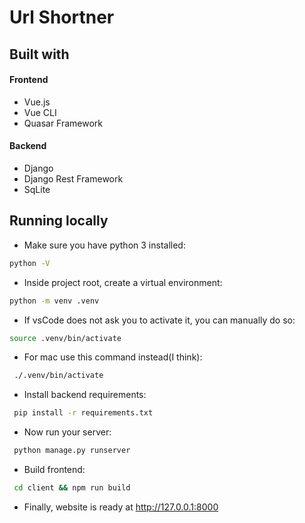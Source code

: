 # Url Shortner

## Built with

#### Frontend

- Vue.js
- Vue CLI
- Quasar Framework

#### Backend

- Django
- Django Rest Framework
- SqLite

## Running locally

- Make sure you have python 3 installed:

```bash
python -V
```

- Inside project root, create a virtual environment:

```bash
python -m venv .venv
```

- If vsCode does not ask you to activate it, you can manually do so:

```bash
source .venv/bin/activate
```

- For mac use this command instead(I think):

```bash
 ./.venv/bin/activate
```

- Install backend requirements:

```bash
 pip install -r requirements.txt
```

- Now run your server:

```bash
 python manage.py runserver
```

- Build frontend: 
```bash
 cd client && npm run build
```

- Finally, website is ready at http://127.0.0.1:8000

